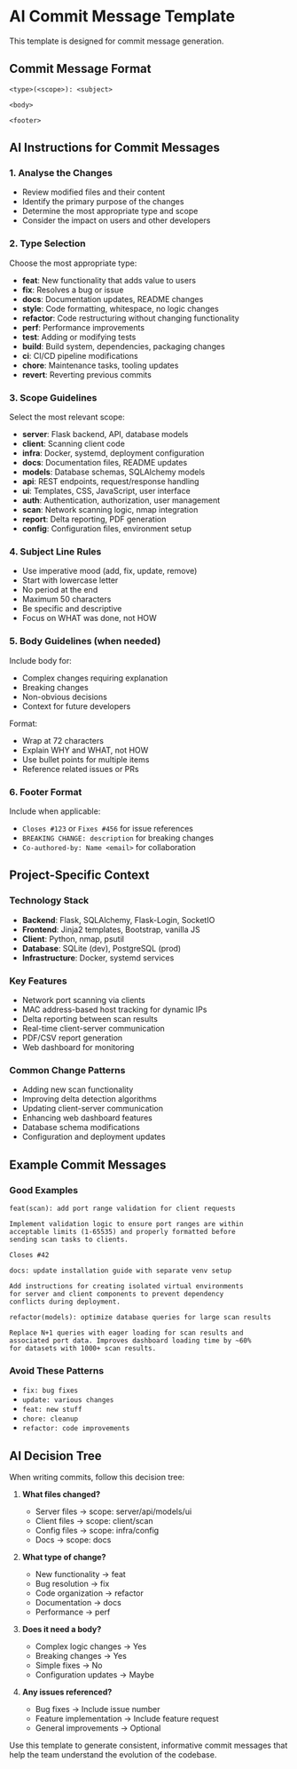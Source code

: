 # AI Commit Message Template

This template is designed for commit message generation.

## Commit Message Format

```
<type>(<scope>): <subject>

<body>

<footer>
```

## AI Instructions for Commit Messages

### 1. Analyse the Changes

- Review modified files and their content
- Identify the primary purpose of the changes
- Determine the most appropriate type and scope
- Consider the impact on users and other developers

### 2. Type Selection

Choose the most appropriate type:

- **feat**: New functionality that adds value to users
- **fix**: Resolves a bug or issue
- **docs**: Documentation updates, README changes
- **style**: Code formatting, whitespace, no logic changes
- **refactor**: Code restructuring without changing functionality
- **perf**: Performance improvements
- **test**: Adding or modifying tests
- **build**: Build system, dependencies, packaging changes
- **ci**: CI/CD pipeline modifications
- **chore**: Maintenance tasks, tooling updates
- **revert**: Reverting previous commits

### 3. Scope Guidelines

Select the most relevant scope:

- **server**: Flask backend, API, database models
- **client**: Scanning client code
- **infra**: Docker, systemd, deployment configuration
- **docs**: Documentation files, README updates
- **models**: Database schemas, SQLAlchemy models
- **api**: REST endpoints, request/response handling
- **ui**: Templates, CSS, JavaScript, user interface
- **auth**: Authentication, authorization, user management
- **scan**: Network scanning logic, nmap integration
- **report**: Delta reporting, PDF generation
- **config**: Configuration files, environment setup

### 4. Subject Line Rules

- Use imperative mood (add, fix, update, remove)
- Start with lowercase letter
- No period at the end
- Maximum 50 characters
- Be specific and descriptive
- Focus on WHAT was done, not HOW

### 5. Body Guidelines (when needed)

Include body for:

- Complex changes requiring explanation
- Breaking changes
- Non-obvious decisions
- Context for future developers

Format:

- Wrap at 72 characters
- Explain WHY and WHAT, not HOW
- Use bullet points for multiple items
- Reference related issues or PRs

### 6. Footer Format

Include when applicable:

- `Closes #123` or `Fixes #456` for issue references
- `BREAKING CHANGE: description` for breaking changes
- `Co-authored-by: Name <email>` for collaboration

## Project-Specific Context

### Technology Stack

- **Backend**: Flask, SQLAlchemy, Flask-Login, SocketIO
- **Frontend**: Jinja2 templates, Bootstrap, vanilla JS
- **Client**: Python, nmap, psutil
- **Database**: SQLite (dev), PostgreSQL (prod)
- **Infrastructure**: Docker, systemd services

### Key Features

- Network port scanning via clients
- MAC address-based host tracking for dynamic IPs
- Delta reporting between scan results
- Real-time client-server communication
- PDF/CSV report generation
- Web dashboard for monitoring

### Common Change Patterns

- Adding new scan functionality
- Improving delta detection algorithms
- Updating client-server communication
- Enhancing web dashboard features
- Database schema modifications
- Configuration and deployment updates

## Example Commit Messages

### Good Examples

```
feat(scan): add port range validation for client requests

Implement validation logic to ensure port ranges are within
acceptable limits (1-65535) and properly formatted before
sending scan tasks to clients.

Closes #42
```

```
docs: update installation guide with separate venv setup

Add instructions for creating isolated virtual environments
for server and client components to prevent dependency
conflicts during deployment.
```

```
refactor(models): optimize database queries for large scan results

Replace N+1 queries with eager loading for scan results and
associated port data. Improves dashboard loading time by ~60%
for datasets with 1000+ scan results.
```

### Avoid These Patterns

- `fix: bug fixes`
- `update: various changes`
- `feat: new stuff`
- `chore: cleanup`
- `refactor: code improvements`

## AI Decision Tree

When writing commits, follow this decision tree:

1. **What files changed?**

   - Server files → scope: server/api/models/ui
   - Client files → scope: client/scan
   - Config files → scope: infra/config
   - Docs → scope: docs

2. **What type of change?**

   - New functionality → feat
   - Bug resolution → fix
   - Code organization → refactor
   - Documentation → docs
   - Performance → perf

3. **Does it need a body?**

   - Complex logic changes → Yes
   - Breaking changes → Yes
   - Simple fixes → No
   - Configuration updates → Maybe

4. **Any issues referenced?**
   - Bug fixes → Include issue number
   - Feature implementation → Include feature request
   - General improvements → Optional

Use this template to generate consistent, informative commit messages that help the team understand the evolution of the codebase.
